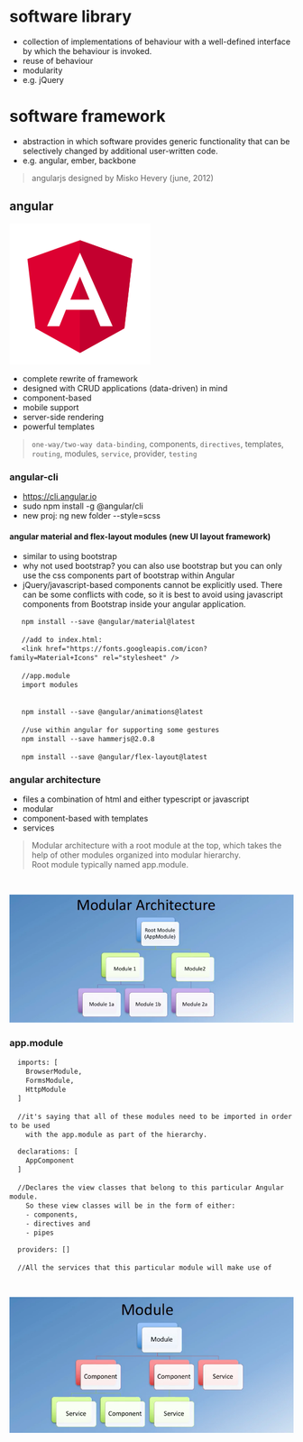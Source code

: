 # software library

- collection of implementations of behaviour with a well-defined interface by
  which the behaviour is invoked.
- reuse of behaviour
- modularity
- e.g. jQuery


# software framework

- abstraction in which software provides generic functionality that can be
  selectively changed by additional user-written code.
- e.g. angular, ember, backbone


> angularjs designed by Misko Hevery (june, 2012)

## angular

![](images/ng.png)

- complete rewrite of framework
- designed with CRUD applications (data-driven) in mind
- component-based
- mobile support
- server-side rendering
- powerful templates

> `one-way/two-way data-binding`, components, `directives`, templates, `routing`, modules, `service`, provider, `testing`

### angular-cli
- https://cli.angular.io
- sudo npm install -g @angular/cli
- new proj: ng new folder --style=scss

#### angular material and flex-layout modules (new UI layout framework)
- similar to using bootstrap
- why not used bootstrap? you can also use bootstrap
  but you can only use the css components part of bootstrap within Angular
- jQuery/javascript-based components cannot be explicitly used. There can be
  some conflicts with code, so it is best to avoid using javascript components
  from Bootstrap inside your angular application.

```
   npm install --save @angular/material@latest

   //add to index.html:
   <link href="https://fonts.googleapis.com/icon?family=Material+Icons" rel="stylesheet" />
   
   //app.module
   import modules


   npm install --save @angular/animations@latest

   //use within angular for supporting some gestures
   npm install --save hammerjs@2.0.8

   npm install --save @angular/flex-layout@latest

```



### angular architecture
- files a combination of html and either typescript or javascript   
- modular
- component-based with templates
- services

> Modular architecture with a root module at the top, which takes the help of other modules organized into modular hierarchy.    
> Root module typically named app.module.

<br/>

![](images/modular-architecture.png)

### app.module

```
  imports: [
    BrowserModule,
    FormsModule,
    HttpModule
  ]

  //it's saying that all of these modules need to be imported in order to be used
    with the app.module as part of the hierarchy.
```

```
  declarations: [
    AppComponent
  ]

  //Declares the view classes that belong to this particular Angular module.
    So these view classes will be in the form of either:
    - components,
    - directives and
    - pipes

```


```
  providers: []

  //All the services that this particular module will make use of

```
<br/>

![](images/module.png)